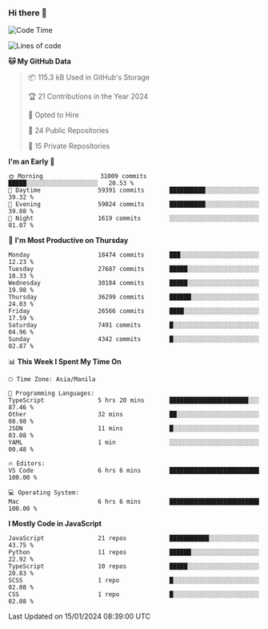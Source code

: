 ### Hi there 👋

<!--START_SECTION:waka-->
![Code Time](http://img.shields.io/badge/Code%20Time-519%20hrs%202%20mins-blue)

![Lines of code](https://img.shields.io/badge/From%20Hello%20World%20I%27ve%20Written-61.8%20million%20lines%20of%20code-blue)

**🐱 My GitHub Data** 

> 📦 115.3 kB Used in GitHub's Storage 
 > 
> 🏆 21 Contributions in the Year 2024
 > 
> 💼 Opted to Hire
 > 
> 📜 24 Public Repositories 
 > 
> 🔑 15 Private Repositories 
 > 
**I'm an Early 🐤** 

```text
🌞 Morning                31009 commits       █████░░░░░░░░░░░░░░░░░░░░   20.53 % 
🌆 Daytime                59391 commits       ██████████░░░░░░░░░░░░░░░   39.32 % 
🌃 Evening                59024 commits       ██████████░░░░░░░░░░░░░░░   39.08 % 
🌙 Night                  1619 commits        ░░░░░░░░░░░░░░░░░░░░░░░░░   01.07 % 
```
📅 **I'm Most Productive on Thursday** 

```text
Monday                   18474 commits       ███░░░░░░░░░░░░░░░░░░░░░░   12.23 % 
Tuesday                  27687 commits       █████░░░░░░░░░░░░░░░░░░░░   18.33 % 
Wednesday                30184 commits       █████░░░░░░░░░░░░░░░░░░░░   19.98 % 
Thursday                 36299 commits       ██████░░░░░░░░░░░░░░░░░░░   24.03 % 
Friday                   26566 commits       ████░░░░░░░░░░░░░░░░░░░░░   17.59 % 
Saturday                 7491 commits        █░░░░░░░░░░░░░░░░░░░░░░░░   04.96 % 
Sunday                   4342 commits        █░░░░░░░░░░░░░░░░░░░░░░░░   02.87 % 
```


📊 **This Week I Spent My Time On** 

```text
🕑︎ Time Zone: Asia/Manila

💬 Programming Languages: 
TypeScript               5 hrs 20 mins       ██████████████████████░░░   87.46 % 
Other                    32 mins             ██░░░░░░░░░░░░░░░░░░░░░░░   08.98 % 
JSON                     11 mins             █░░░░░░░░░░░░░░░░░░░░░░░░   03.08 % 
YAML                     1 min               ░░░░░░░░░░░░░░░░░░░░░░░░░   00.48 % 

🔥 Editors: 
VS Code                  6 hrs 6 mins        █████████████████████████   100.00 % 

💻 Operating System: 
Mac                      6 hrs 6 mins        █████████████████████████   100.00 % 
```

**I Mostly Code in JavaScript** 

```text
JavaScript               21 repos            ███████████░░░░░░░░░░░░░░   43.75 % 
Python                   11 repos            ██████░░░░░░░░░░░░░░░░░░░   22.92 % 
TypeScript               10 repos            █████░░░░░░░░░░░░░░░░░░░░   20.83 % 
SCSS                     1 repo              █░░░░░░░░░░░░░░░░░░░░░░░░   02.08 % 
CSS                      1 repo              █░░░░░░░░░░░░░░░░░░░░░░░░   02.08 % 
```




 Last Updated on 15/01/2024 08:39:00 UTC
<!--END_SECTION:waka-->
